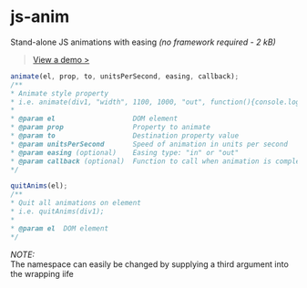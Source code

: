 js-anim
=======

Stand-alone JS animations with easing *(no framework required - 2 kB)*  

> [View a demo >](http://robcrawford.github.io/demos/js-anim/)  
  
```javascript
animate(el, prop, to, unitsPerSecond, easing, callback);
/**
* Animate style property
* i.e. animate(div1, "width", 1100, 1000, "out", function(){console.log('div1 anim end')});
* 
* @param el                   DOM element
* @param prop                 Property to animate
* @param to                   Destination property value
* @param unitsPerSecond       Speed of animation in units per second
* @param easing (optional)    Easing type: "in" or "out"
* @param callback (optional)  Function to call when animation is complete
*/

quitAnims(el);
/**
* Quit all animations on element
* i.e. quitAnims(div1);
* 
* @param el  DOM element
*/
```

*NOTE:*  
The namespace can easily be changed by supplying a third argument into the wrapping iife
